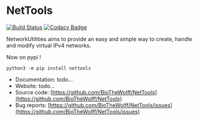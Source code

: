 # NetTools

[![Build Status](https://travis-ci.com/BioTheWolff/NetTools.svg?branch=master)](https://travis-ci.com/BioTheWolff/NetworkUtilities)
[![Codacy Badge](https://api.codacy.com/project/badge/Grade/30e87ae5f5954348b5112171998db645)](https://www.codacy.com/manual/BioTheWolff/NetworkUtilities?utm_source=github.com&amp;utm_medium=referral&amp;utm_content=BioTheWolff/NetworkUtilities&amp;utm_campaign=Badge_Grade)

NetworkUtilities aims to provide an easy and simple way to create, handle and modify virtual IPv4 networks.

Now on pypi !
```ignorelang
python3 -m pip install nettools
```

- Documentation: todo...
- Website: todo...
- Source code: [https://github.com/BioTheWolff/NetTools](https://github.com/BioTheWolff/NetTools)
- Bug reports: [https://github.com/BioTheWolff/NetTools/issues](https://github.com/BioTheWolff/NetTools/issues)